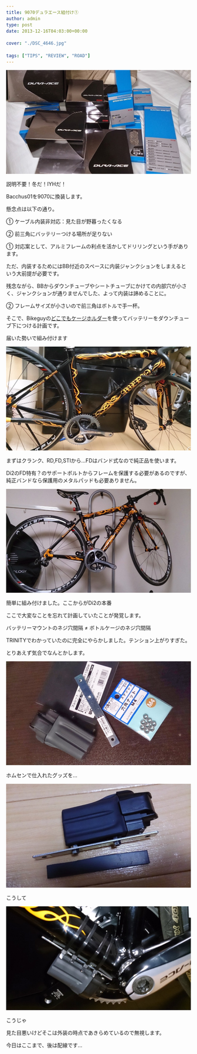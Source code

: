 ```yaml
---
title: 9070デュラエース組付け①
author: admin
type: post
date: 2013-12-16T04:03:00+00:00

cover: "./DSC_4646.jpg"

tags: ["TIPS", "REVIEW", "ROAD"]
---
```


![GATSBY_EMPTY_ALT](./DSC_4646.jpg)

説明不要！冬だ！IYHだ！

Bacchus01を9070に換装します。

懸念点は以下の通り。

① ケーブル内装非対応：見た目が野暮ったくなる

② 前三角にバッテリーつける場所が足りない

① 対応案として、アルミフレームの利点を活かしてドリリングという手があります。

ただ、内装するためにはBB付近のスペースに内装ジャンクションをしまえるという大前提が必要です。

残念ながら、BBからダウンチューブやシートチューブにかけての内部穴が小さく、ジャンクションが通りませんでした、よって内装は諦めることに。

② フレームサイズが小さいので前三角はボトルで手一杯。

そこで、Bikeguyの[どこでもケージホルダー][1]を使ってバッテリーをダウンチューブ下につける計画です。

届いた勢いで組み付けます

![GATSBY_EMPTY_ALT](./DSC_4649.jpg)

まずはクランク、RD,FD,STIから…FDはバンド式なので純正品を使います。

Di2のFD特有？のサポートボルトからフレームを保護する必要があるのですが、純正バンドなら保護用のメタルパッドも必要ありません。

![GATSBY_EMPTY_ALT](./DSC_4650.jpg)

簡単に組み付けました。ここからがDi2の本番

ここで大変なことを忘れて計画していたことが発覚します。

バッテリーマウントのネジ穴間隔 ≠ ボトルケージのネジ穴間隔

TRINITYでわかっていたのに完全にやらかしました。テンション上がりすぎた。

とりあえず気合でなんとかします。

![GATSBY_EMPTY_ALT](./DSC_4653.jpg)

ホムセンで仕入れたグッズを…

![GATSBY_EMPTY_ALT](./DSC_4658.jpg)

こうして

![GATSBY_EMPTY_ALT](./DSC_4663.jpg)

こうじゃ

見た目悪いけどそこは外装の時点であきらめているので無視します。

今日はここまで、後は配線です…

[1]: http://www.amazon.co.jp/gp/product/B003JWWKPE/ref=as_li_ss_tl?ie=UTF8&camp=247&creative=7399&creativeASIN=B003JWWKPE&linkCode=as2&tag=gensobunya-22
